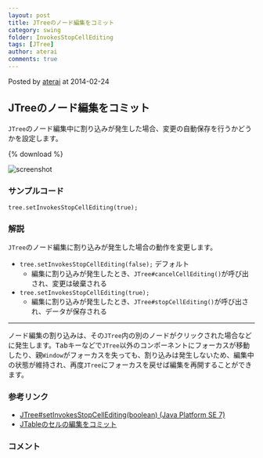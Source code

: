 ```yaml
---
layout: post
title: JTreeのノード編集をコミット
category: swing
folder: InvokesStopCellEditing
tags: [JTree]
author: aterai
comments: true
---
```


Posted by [aterai](http://terai.xrea.jp/aterai.html) at 2014-02-24

## JTreeのノード編集をコミット
`JTree`のノード編集中に割り込みが発生した場合、変更の自動保存を行うかどうかを設定します。

{% download %}

![screenshot](https://lh6.googleusercontent.com/-KbIRjsEYzEA/Uwny844Zc3I/AAAAAAAACAY/_3w4abiuaIo/s800/InvokesStopCellEditing.png)

### サンプルコード
<pre class="prettyprint"><code>tree.setInvokesStopCellEditing(true);
</code></pre>

### 解説
`JTree`のノード編集に割り込みが発生した場合の動作を変更します。

- `tree.setInvokesStopCellEditing(false);` デフォルト
    - 編集に割り込みが発生したとき、`JTree#cancelCellEditing()`が呼び出され、変更は破棄される
- `tree.setInvokesStopCellEditing(true);`
    - 編集に割り込みが発生したとき、`JTree#stopCellEditing()`が呼び出され、データが保存される

<!-- dummy comment line for breaking list -->

- - - -
ノード編集の割り込みは、その`JTree`内の別のノードがクリックされた場合などに発生します。<kbd>Tab</kbd>キーなどで`JTree`以外のコンポーネントにフォーカスが移動したり、親`Window`がフォーカスを失っても、割り込みは発生しないため、編集中の状態が維持され、再度`JTree`にフォーカスを戻せば編集を再開することができます。

### 参考リンク
- [JTree#setInvokesStopCellEditing(boolean) (Java Platform SE 7)](http://docs.oracle.com/javase/jp/7/api/javax/swing/JTree.html#setInvokesStopCellEditing%28boolean%29)
- [JTableのセルの編集をコミット](http://terai.xrea.jp/Swing/TerminateEdit.html)

<!-- dummy comment line for breaking list -->

### コメント
